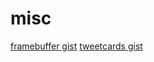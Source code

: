 # misc

[framebuffer gist](https://gist.github.com/eguneys/2768104a8be802905f75f09f3cd62b5a#file-framebuffer-js)
[tweetcards gist](https://gist.github.com/eguneys/aad2ee1930ba782b187766c369bcf712)
